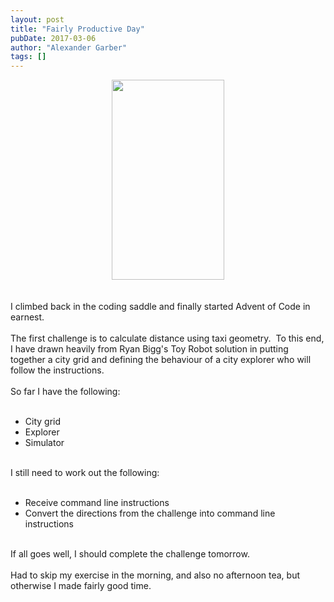 ```yaml
---
layout: post
title: "Fairly Productive Day"
pubDate: 2017-03-06
author: "Alexander Garber"
tags: []
---
```


<div dir="ltr" style="text-align: left;" trbidi="on">
          <div class="separator" style="clear: both; text-align: center;"><a href="https://1.bp.blogspot.com/-tVCNZWVRFbQ/WL0NqcfOZDI/AAAAAAAAPTk/7koH7mlVh1IsN0AhaoxC6zYsTURoWjhegCPcB/s1600/PHOTO_20170306_181140.jpg" imageanchor="1" style="margin-left: 1em; margin-right: 1em;"><img border="0" height="320" src="https://1.bp.blogspot.com/-tVCNZWVRFbQ/WL0NqcfOZDI/AAAAAAAAPTk/7koH7mlVh1IsN0AhaoxC6zYsTURoWjhegCPcB/s320/PHOTO_20170306_181140.jpg" width="180"></a></div>
<br><br>I climbed back in the coding saddle
          and finally started Advent of Code in earnest.<br><br>The first challenge is to calculate distance using taxi geometry.  To this end, I have drawn heavily from Ryan Bigg's Toy Robot solution in putting together a city grid and
          defining the behaviour of a city explorer who will follow the instructions.<br><br>So far I have the following:<br><br>
          <ul style="text-align: left;">
            <li>City grid</li>
            <li>Explorer</li>
            <li>Simulator</li>
          </ul>
<br>I still need to work out the following:<br><br>
          <ul style="text-align: left;">
            <li>Receive command line instructions</li>
            <li>Convert the directions from the challenge into command line instructions</li>
          </ul>
<br>If all goes well, I should complete the challenge tomorrow.<br><br>Had to skip my exercise in the morning, and also no afternoon tea, but otherwise I made fairly good time.
        </div>
